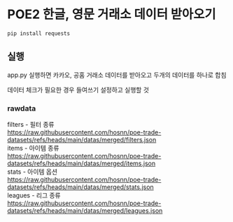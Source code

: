 # POE2 한글, 영문 거래소 데이터 받아오기

```
pip install requests
```

## 실행
app.py 실행하면 카카오, 공홈 거래소 데이터를 받아오고
두개의 데이터를 하나로 합침

데이터 체크가 필요한 경우 들여쓰기 설정하고 실행할 것

### rawdata
filters - 필터 종류   
https://raw.githubusercontent.com/hosnn/poe-trade-datasets/refs/heads/main/datas/merged/filters.json   
items - 아이템 종류   
https://raw.githubusercontent.com/hosnn/poe-trade-datasets/refs/heads/main/datas/merged/items.json   
stats - 아이템 옵션   
https://raw.githubusercontent.com/hosnn/poe-trade-datasets/refs/heads/main/datas/merged/stats.json   
leagues - 리그 종류   
https://raw.githubusercontent.com/hosnn/poe-trade-datasets/refs/heads/main/datas/merged/leagues.json   
